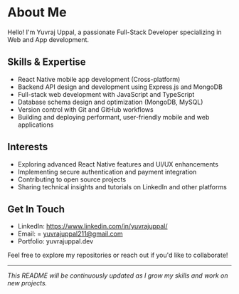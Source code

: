 # About Me

Hello! I'm Yuvraj Uppal, a passionate Full-Stack Developer specializing in Web and App development.

## Skills & Expertise
- React Native mobile app development (Cross-platform)
- Backend API design and development using Express.js and MongoDB
- Full-stack web development with JavaScript and TypeScript
- Database schema design and optimization (MongoDB, MySQL)
- Version control with Git and GitHub workflows
- Building and deploying performant, user-friendly mobile and web applications

## Interests
- Exploring advanced React Native features and UI/UX enhancements
- Implementing secure authentication and payment integration
- Contributing to open source projects
- Sharing technical insights and tutorials on LinkedIn and other platforms

## Get In Touch
- LinkedIn: https://www.linkedin.com/in/yuvrajuppal/
- Email: = yuvrajuppal211@gmail.com
- Portfolio: yuvrajuppal.dev

Feel free to explore my repositories or reach out if you'd like to collaborate!

---

*This README will be continuously updated as I grow my skills and work on new projects.*
